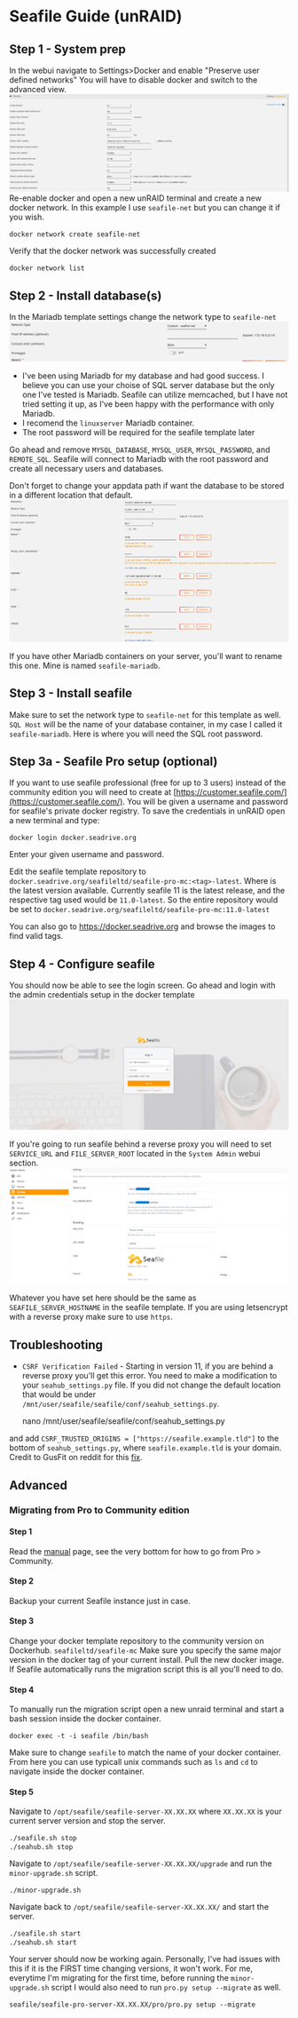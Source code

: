 # Seafile Guide (unRAID)

## Step 1 - System prep
In the webui navigate to Settings>Docker and enable "Preserve user defined networks"  You will have to disable docker and switch to the advanced view.
<img src="/screenshots/docker-network-settings.png?ref_type=heads">
Re-enable docker and open a new unRAID terminal and create a new docker network.  In this example I use ``seafile-net`` but you can change it if you wish.

    docker network create seafile-net

Verify that the docker network was successfully created

    docker network list

## Step 2 - Install database(s)
In the Mariadb template settings change the network type to ``seafile-net``
<img src="/screenshots/docker-network-type.png?ref_type=heads">
* I've been using Mariadb for my database and had good success.  I believe you can use your choise of SQL server database but the only one I've tested is Mariadb.  Seafile can utilize memcached, but I have not tried setting it up, as I've been happy with the performance with only Mariadb.  
* I recomend the ``linuxserver`` Mariadb container.
* The root password will be required for the seafile template later

Go ahead and remove ``MYSQL_DATABASE``, ``MYSQL_USER``, ``MYSQL_PASSWORD``, and ``REMOTE_SQL``.  Seafile will connect to Mariadb with the root password and create all necessary users and databases.

Don't forget to change your appdata path if want the database to be stored in a different location that default.
<img src="/screenshots/database-template.png?ref_type=heads">  

If you have other Mariadb containers on your server, you'll want to rename this one.  Mine is named ``seafile-mariadb``.

## Step 3 - Install seafile
Make sure to set the network type to ``seafile-net`` for this template as well.  ``SQL Host`` will be the name of your database container, in my case I called it ``seafile-mariadb``.  Here is where you will need the SQL root password.

## Step 3a - Seafile Pro setup (optional)
If you want to use seafile professional (free for up to 3 users) instead of the community edition you will need to create at [https://customer.seafile.com/](https://customer.seafile.com/).  You will be given a username and password for seafile's private docker registry.  To save the credentials in unRAID open a new terminal and type:

    docker login docker.seadrive.org

Enter your given username and password.

Edit the seafile template repository to ``docker.seadrive.org/seafileltd/seafile-pro-mc:<tag>-latest``.  Where <tag> is the latest version available.  Currently seafile 11 is the latest release, and the respective tag used would be ``11.0-latest``.  So the entire repository would be set to ``docker.seadrive.org/seafileltd/seafile-pro-mc:11.0-latest``

You can also go to https://docker.seadrive.org and browse the images to find valid tags.

## Step 4 - Configure seafile
You should now be able to see the login screen.  Go ahead and login with the admin credentials setup in the docker template
<img src="/screenshots/seafile-login.png?ref_type=heads">  

If you're going to run seafile behind a reverse proxy you will need to set ``SERVICE_URL`` and ``FILE_SERVER_ROOT`` located in the ``System Admin`` webui section.
<img src="/screenshots/seafile-admin-settings.png?ref_type=heads">

Whatever you have set here should be the same as ``SEAFILE_SERVER_HOSTNAME`` in the seafile template.  If you are using letsencrypt with a reverse proxy make sure to use ``https``.

## Troubleshooting

* ``CSRF Verification Failed`` - Starting in version 11, if you are behind a reverse proxy you'll get this error.  You need to make a modification to your ``seahub_settings.py`` file.  If you did not change the default location that would be under ``/mnt/user/seafile/seafile/conf/seahub_settings.py``.

    nano /mnt/user/seafile/seafile/conf/seahub_settings.py

and add ``CSRF_TRUSTED_ORIGINS = ["https://seafile.example.tld"]`` to the bottom of ``seahub_settings.py``, where ``seafile.example.tld`` is your domain.  Credit to GusFit on reddit for this [fix](https://www.reddit.com/r/unRAID/comments/1f4ebke/guide_for_installing_the_latest_version_of/?share_id=KqhG1zJ_OS02tbUWIEVL8&utm_content=2&utm_medium=ios_app&utm_name=ioscss&utm_source=share&utm_term=1).


## Advanced
### Migrating from Pro to Community edition
#### Step 1 
Read the [manual](https://manual.seafile.com/11.0/deploy_pro/migrate_from_seafile_community_server/) page, see the very bottom for how to go from Pro > Community.

#### Step 2
Backup your current Seafile instance just in case.

#### Step 3
Change your docker template repository to the community version on Dockerhub.  ``seafileltd/seafile-mc``  Make sure you specify the same major version in the docker tag of your current install.  Pull the new docker image.  If Seafile automatically runs the migration script this is all you'll need to do.

#### Step 4 
To manually run the migration script open a new unraid terminal and start a bash session inside the docker container.

    docker exec -t -i seafile /bin/bash

Make sure to change ``seafile`` to match the name of your docker container.  From here you can use typicall unix commands such as ``ls`` and ``cd`` to navigate inside the docker container.  

#### Step 5
Navigate to ``/opt/seafile/seafile-server-XX.XX.XX`` where ``XX.XX.XX`` is your current server version and stop the server.

    ./seafile.sh stop
    ./seahub.sh stop

Navigate to ``/opt/seafile/seafile-server-XX.XX.XX/upgrade`` and run the ``minor-upgrade.sh`` script.

    ./minor-upgrade.sh

Navigate back to ``/opt/seafile/seafile-server-XX.XX.XX/`` and start the server.

    ./seafile.sh start
    ./seahub.sh start

Your server should now be working again.  Personally, I've had issues with this if it is the FIRST time changing versions, it won't work.  For me, everytime I'm migrating for the first time, before running the ``minor-upgrade.sh`` script I would also need to run ``pro.py setup --migrate`` as well.

    seafile/seafile-pro-server-XX.XX.XX/pro/pro.py setup --migrate

